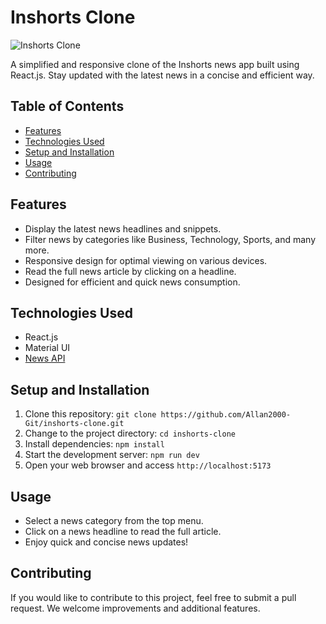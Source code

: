 # Inshorts Clone

![Inshorts Clone](https://github.com/Allan2000-Git/inshorts-clone/assets/54631653/544ee840-e027-4e5d-9067-279160ca7c9e)

A simplified and responsive clone of the Inshorts news app built using React.js. Stay updated with the latest news in a concise and efficient way.

## Table of Contents

- [Features](#features)
- [Technologies Used](#technologies-used)
- [Setup and Installation](#setup-and-installation)
- [Usage](#usage)
- [Contributing](#contributing)

## Features

- Display the latest news headlines and snippets.
- Filter news by categories like Business, Technology, Sports, and many more.
- Responsive design for optimal viewing on various devices.
- Read the full news article by clicking on a headline.
- Designed for efficient and quick news consumption.

## Technologies Used

- React.js
- Material UI
- [News API](https://newsapi.org/)

## Setup and Installation

1. Clone this repository: `git clone https://github.com/Allan2000-Git/inshorts-clone.git`
2. Change to the project directory: `cd inshorts-clone`
3. Install dependencies: `npm install`
4. Start the development server: `npm run dev`
5. Open your web browser and access `http://localhost:5173`

## Usage

- Select a news category from the top menu.
- Click on a news headline to read the full article.
- Enjoy quick and concise news updates!

## Contributing

If you would like to contribute to this project, feel free to submit a pull request. We welcome improvements and additional features.
